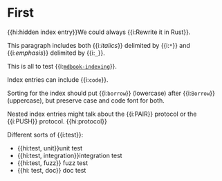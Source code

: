 # First

{{hi:hidden index entry}}We could always {{i:Rewrite it in Rust}}.

This paragraph includes both {{i:*italics*}} delimited by {{i:`*`}} and {{i:_emphasis_}} delimited by {{i:`_`}}.

This is all to test {{i:[`mdbook-indexing`](https://github.com/daviddrysdale/mdbook-indexing)}}.

Index entries can include {{i:`code`}}.

Sorting for the index should put {{i:`borrow`}} (lowercase) after {{i:`Borrow`}} (uppercase), but preserve case and code
font for both.

Nested index entries might talk about the {{i:PAIR}} protocol or the {{i:PUSH}} protocol. {{hi:protocol}}

Different sorts of {{i:test}}:

- {{hi:test, unit}}unit test
- {{hi:test, integration}}integration test
- {{hi:test, fuzz}} fuzz test
- {{hi: test, doc}} doc test
